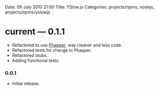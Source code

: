 Date: 09 July 2013 21:00
Title: YSlow.js
Categories: projects/npms, nodejs, projects/npms/yslowjs

# current &mdash; 0.1.1

* Refactored to use [Phapper](/projects/npms/phapper), way cleaner and less code.
* Refactored tests for change to Phapper.
* Refactored stubs..
* Adding functional tests.

### 0.0.1

* Initial release.


